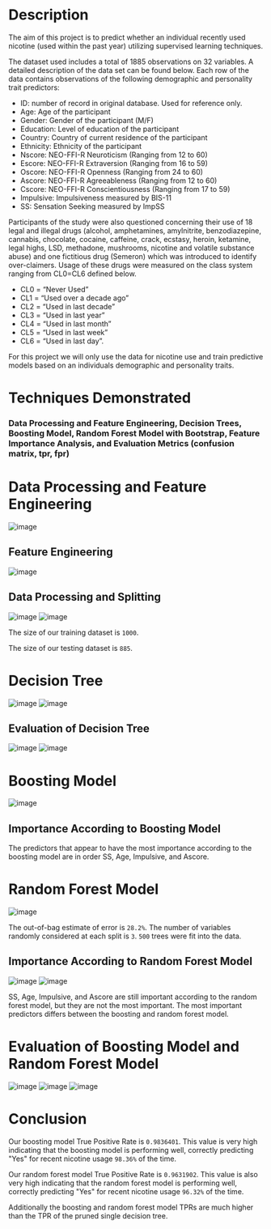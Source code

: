 # Description

The aim of this project is to predict whether an individual recently used nicotine (used within the past year) utilizing supervised learning techniques.

The dataset used includes a total of 1885 observations on 32 variables. A detailed description of the data set can be found below. Each row of the data contains observations of the following demographic and personality trait predictors:

* ID: number of record in original database. Used for reference only.
* Age: Age of the participant
* Gender: Gender of the participant (M/F)
* Education: Level of education of the participant
* Country: Country of current residence of the participant
* Ethnicity: Ethnicity of the participant
* Nscore: NEO-FFI-R Neuroticism (Ranging from 12 to 60)
* Escore: NEO-FFI-R Extraversion (Ranging from 16 to 59)
* Oscore: NEO-FFI-R Openness (Ranging from 24 to 60)
* Ascore: NEO-FFI-R Agreeableness (Ranging from 12 to 60)
* Cscore: NEO-FFI-R Conscientiousness (Ranging from 17 to 59)
* Impulsive: Impulsiveness measured by BIS-11
* SS: Sensation Seeking measured by ImpSS

Participants of the study were also questioned concerning their use of 18 legal and illegal drugs (alcohol, amphetamines, amylnitrite, benzodiazepine, cannabis, chocolate, cocaine, caffeine, crack, ecstasy, heroin, ketamine, legal highs, LSD, methadone, mushrooms, nicotine and volatile substance abuse) and one fictitious drug (Semeron) which was introduced to identify over-claimers. Usage of these drugs were measured on the class system ranging from CL0=CL6 defined below. 

* CL0 = “Never Used”
* CL1 = “Used over a decade ago”
* CL2 = “Used in last decade”
* CL3 = “Used in last year”
* CL4 = “Used in last month”
* CL5 = “Used in last week”
* CL6 = “Used in last day”.

For this project we will only use the data for nicotine use and train predictive models based on an individuals demographic and personality traits. 

# Techniques Demonstrated


### Data Processing and Feature Engineering, Decision Trees, Boosting Model, Random Forest Model with Bootstrap, Feature Importance Analysis, and Evaluation Metrics (confusion matrix, tpr, fpr)


# Data Processing and Feature Engineering

![image](https://github.com/user-attachments/assets/1faede1b-0ef5-40dd-b8f6-5fc026571def)

## Feature Engineering

![image](https://github.com/user-attachments/assets/1c5b8b89-0d07-4695-926d-f6a414b481ba)

## Data Processing and Splitting

![image](https://github.com/user-attachments/assets/5fde4ee9-d433-4107-98cd-14f576bc5810)
![image](https://github.com/user-attachments/assets/6a59abdb-9190-413b-b90b-a91bbfdda853)

The size of our training dataset is `1000`.

The size of our testing dataset is `885`.

# Decision Tree

![image](https://github.com/user-attachments/assets/90dd35eb-4fb7-470b-88ce-0567438cc873)
![image](https://github.com/user-attachments/assets/8cce5524-20ee-4478-9931-4ccfa6f4b71a)

## Evaluation of Decision Tree

![image](https://github.com/user-attachments/assets/ba8eab6d-7477-46b9-bd47-e7d8297c0da4)
![image](https://github.com/user-attachments/assets/4b235c10-f6ee-41f9-ad8d-5b0422a82d2f)

# Boosting Model

![image](https://github.com/user-attachments/assets/a9019c1f-5b27-43f9-b684-b8c3232a87c2)

## Importance According to Boosting Model

The predictors that appear to have the most importance according to the boosting model are in order SS, Age, Impulsive, and Ascore.

# Random Forest Model

![image](https://github.com/user-attachments/assets/c834e623-29b4-47be-a665-b5b44b334dbd)

The out-of-bag estimate of error is `28.2%`. The number of variables randomly considered at each split is `3`. `500` trees were fit into the data. 

## Importance According to Random Forest Model

![image](https://github.com/user-attachments/assets/13495727-6fac-4ec0-a375-87ee0f8f9cf3)
![image](https://github.com/user-attachments/assets/66450431-412b-41fc-9805-b3ec27d631a0)

SS, Age, Impulsive, and Ascore are still important according to the random forest model, but they are not the most important. The most important predictors differs between the boosting and random forest model.

# Evaluation of Boosting Model and Random Forest Model

![image](https://github.com/user-attachments/assets/e29f2108-37ac-44a3-b8a5-749b6f018e2a)
![image](https://github.com/user-attachments/assets/00c037de-4008-4beb-94d0-90ab902f212d)
![image](https://github.com/user-attachments/assets/b6c02aa9-b806-4390-b47e-86b734f07e0e)

# Conclusion

Our boosting model True Positive Rate is `0.9836401`. This value is very high indicating that the boosting model is performing well, correctly predicting "Yes" for recent nicotine usage `98.36%` of the time. 

Our random forest model True Positive Rate is `0.9631902`. This value is also very high indicating that the random forest model is performing well, correctly predicting "Yes" for recent nicotine usage `96.32%` of the time.

Additionally the boosting and random forest model TPRs are much higher than the TPR of the pruned single decision tree.



